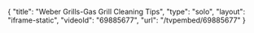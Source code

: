{
    "title": "Weber Grills-Gas Grill Cleaning Tips",
    "type": "solo",
    "layout": "iframe-static",
    "videoId": "69885677",
    "url": "\/tvpembed\/69885677"
}